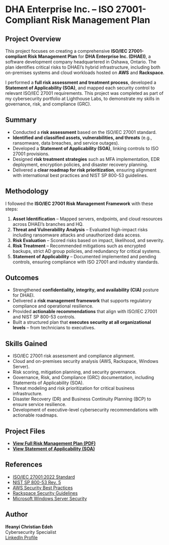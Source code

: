 # DHA Enterprise Inc. – ISO 27001-Compliant Risk Management Plan

##  Project Overview
This project focuses on creating a comprehensive **ISO/IEC 27001-compliant Risk Management Plan** for **DHA Enterprise Inc. (DHAEI)**, a software development company headquartered in Oshawa, Ontario. The plan identifies critical risks to DHAEI’s hybrid infrastructure, including both on-premises systems and cloud workloads hosted on **AWS** and **Rackspace**.

I performed a **full risk assessment and treatment process**, developed a **Statement of Applicability (SOA)**, and mapped each security control to relevant ISO/IEC 27001 requirements. This project was completed as part of my cybersecurity portfolio at Lighthouse Labs, to demonstrate my skills in governance, risk, and compliance (GRC).



##  Summary 
- Conducted a **risk assessment** based on the ISO/IEC 27001 standard.
- **Identified and classified assets, vulnerabilities, and threats** (e.g., ransomware, data breaches, and service outages).
- Developed a **Statement of Applicability (SOA)**, linking controls to ISO 27001 provisions.
- Designed **risk treatment strategies** such as MFA implementation, EDR deployment, encryption policies, and disaster recovery planning.
- Delivered a **clear roadmap for risk prioritization**, ensuring alignment with international best practices and NIST SP 800-53 guidelines.



##  Methodology
I followed the **ISO/IEC 27001 Risk Management Framework** with these steps:
1. **Asset Identification** – Mapped servers, endpoints, and cloud resources across DHAEI’s branches and HQ.
2. **Threat and Vulnerability Analysis** – Evaluated high-impact risks including ransomware attacks and unauthorized data access.
3. **Risk Evaluation** – Scored risks based on impact, likelihood, and severity.
4. **Risk Treatment** – Recommended mitigations such as encrypted backups, strict AD group policies, and redundancy for critical systems.
5. **Statement of Applicability** – Documented implemented and pending controls, ensuring compliance with ISO 27001 and industry standards.



##  Outcomes
- Strengthened **confidentiality, integrity, and availability (CIA)** posture for DHAEI.
- Delivered a **risk management framework** that supports regulatory compliance and operational resilience.
- Provided **actionable recommendations** that align with ISO/IEC 27001 and NIST SP 800-53 controls.
- Built a structured plan that **executes security at all organizational levels** – from technicians to executives.



##  Skills Gained
- ISO/IEC 27001 risk assessment and compliance alignment.  
- Cloud and on-premises security analysis (AWS, Rackspace, Windows Server).  
- Risk scoring, mitigation planning, and security governance.  
- Governance, Risk, and Compliance (GRC) documentation, including Statements of Applicability (SOA).  
- Threat modeling and risk prioritization for critical business infrastructure.  
- Disaster Recovery (DR) and Business Continuity Planning (BCP) to ensure service resilience.  
- Development of executive-level cybersecurity recommendations with actionable roadmaps.  



##  Project Files
- **[View Full Risk Management Plan (PDF)](docs/DHA_Enterprise_Inc_ISO_27001_Compliant_Risk_Management_Plan.pdf)**  
- **[View Statement of Applicability (SOA)](docs/Statement_of_Applicability_(SOA)_for_DHA_Enterprise_Inc_(DHAEI)_Sheet2.pdf)**  


##  References
- [ISO/IEC 27001:2022 Standard](https://www.iso.org/standard/27001)
- [NIST SP 800-53 Rev. 5](https://csrc.nist.gov/publications/detail/sp/800-53/rev-5/final)
- [AWS Security Best Practices](https://aws.amazon.com/security/)
- [Rackspace Security Guidelines](https://docs.rackspace.com/security/)
- [Microsoft Windows Server Security](https://learn.microsoft.com/en-us/windows-server/security/)


##  Author
**Ifeanyi Christian Edeh**  
Cybersecurity Specialist  
[LinkedIn Profile](https://www.linkedin.com/in/ifeanyiedeh)

